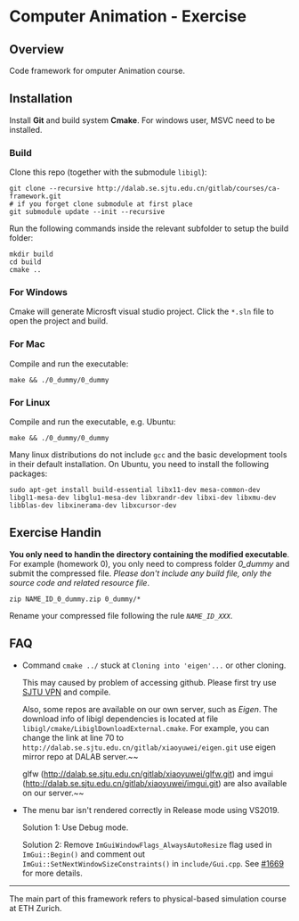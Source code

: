 # Computer Animation - Exercise

## Overview

Code framework for omputer Animation course.

## Installation

Install **Git** and build system **Cmake**. For windows user, MSVC need to be installed.

### Build

Clone this repo (together with the submodule `libigl`):
```
git clone --recursive http://dalab.se.sjtu.edu.cn/gitlab/courses/ca-framework.git
# if you forget clone submodule at first place
git submodule update --init --recursive
``` 

Run the following commands inside the relevant subfolder to setup the build folder:
```
mkdir build
cd build
cmake ..
```

### For Windows

Cmake will generate Microsft visual studio project. Click the `*.sln` file to open the project and build.

### For Mac

Compile and run the executable:
```
make && ./0_dummy/0_dummy
```

### For Linux

Compile and run the executable, e.g. Ubuntu:
```
make && ./0_dummy/0_dummy
```

Many linux distributions do not include `gcc` and the basic development tools in their default installation. On Ubuntu, you need to install the following packages:

```
sudo apt-get install build-essential libx11-dev mesa-common-dev libgl1-mesa-dev libglu1-mesa-dev libxrandr-dev libxi-dev libxmu-dev libblas-dev libxinerama-dev libxcursor-dev
```

## Exercise Handin

**You only need to handin the directory containing the modified executable**. For example (homework 0), you only need to compress folder *0_dummy* and submit the compressed file. *Please don't include any build file, only the source code and related resource file*.

```
zip NAME_ID_0_dummy.zip 0_dummy/*
```

Rename your compressed file following the rule *`NAME_ID_XXX`*.


## FAQ

* Command `cmake ../` stuck at `Cloning into 'eigen'...` or other cloning.

    This may caused by problem of accessing github. Please first try use [SJTU VPN](!https://net.sjtu.edu.cn/wlfw/VPN.htm) and compile. 

    Also, some repos are available on our own server, such as *Eigen*. The download info of libigl dependencies is located at file `libigl/cmake/LibiglDownloadExternal.cmake`. For example, you can change the link at line 70 to `http://dalab.se.sjtu.edu.cn/gitlab/xiaoyuwei/eigen.git` use eigen mirror repo at DALAB server.~~

    glfw (http://dalab.se.sjtu.edu.cn/gitlab/xiaoyuwei/glfw.git) and imgui (http://dalab.se.sjtu.edu.cn/gitlab/xiaoyuwei/imgui.git) are also available on our server.~~

* The menu bar isn't rendered correctly in Release mode using VS2019.

    Solution 1: Use Debug mode.

    Solution 2: Remove `ImGuiWindowFlags_AlwaysAutoResize` flag used in `ImGui::Begin()` and comment out `ImGui::SetNextWindowSizeConstraints()` in `include/Gui.cpp`. See [#1669](https://github.com/libigl/libigl/issues/1669) for more details.

    

----

The main part of this framework refers to physical-based simulation course at ETH Zurich.
